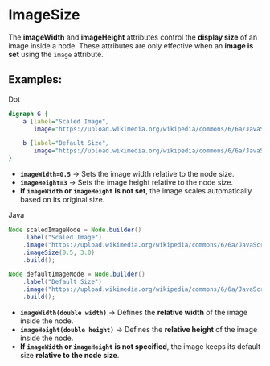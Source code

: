 # ImageSize

The **imageWidth** and **imageHeight** attributes control the **display size** of an image inside a node. These attributes are only effective when an **image is set** using the `image` attribute.

## Examples:

Dot

```dot
digraph G {
    a [label="Scaled Image", 
       image="https://upload.wikimedia.org/wikipedia/commons/6/6a/JavaScript-logo.png", imageWidth=0.5, imageHeight=3];

    b [label="Default Size", 
       image="https://upload.wikimedia.org/wikipedia/commons/6/6a/JavaScript-logo.png"];
}
```

- **`imageWidth=0.5`** → Sets the image width relative to the node size.
- **`imageHeight=3`** → Sets the image height relative to the node size.
- **If `imageWidth` or `imageHeight` is not set**, the image scales automatically based on its original size.

Java

```java
Node scaledImageNode = Node.builder()
    .label("Scaled Image")
    .image("https://upload.wikimedia.org/wikipedia/commons/6/6a/JavaScript-logo.png")
    .imageSize(0.5, 3.0)
    .build();

Node defaultImageNode = Node.builder()
    .label("Default Size")
    .image("https://upload.wikimedia.org/wikipedia/commons/6/6a/JavaScript-logo.png")
    .build();
```

- **`imageWidth(double width)`** → Defines the **relative width** of the image inside the node.
- **`imageHeight(double height)`** → Defines the **relative height** of the image inside the node.
- **If `imageWidth` or `imageHeight` is not specified**, the image keeps its default size **relative to the node size**.

